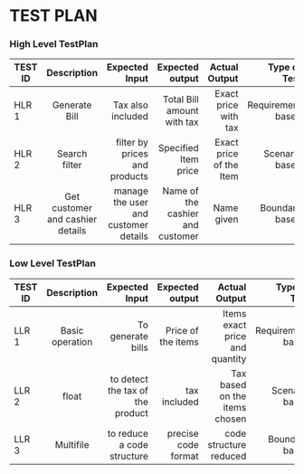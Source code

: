 
# TEST PLAN
### High Level TestPlan
| TEST ID       | Description       | Expected Input | Expected output|Actual Output| Type of Test|
| ------------- |:-------------:| -----:|-----:|-----:|-----:|
| HLR 1     | Generate Bill |   Tax also included   |Total Bill amount with tax|Exact price with tax|Requirement based|
| HLR 2      | Search filter      |  filter by prices and products |Specified Item price|Exact price of the Item| Scenario based|
| HLR 3 | Get customer and cashier details    | manage the user and customer details   |Name of the cashier and customer|Name given|Boundary based|

### Low Level TestPlan
| TEST ID       | Description       | Expected Input |Expected output|Actual Output|Type of Test|
| ------------- |:-------------:| -----:|-----:|-----:|-----:|
| LLR 1     | Basic operation |  To generate bills  |Price of the items| Items exact price and quantity|Requirement based|
| LLR 2      |   float   |  to detect the tax of the product |tax included| Tax based on the items chosen|Scenario based|
| LLR 3 |  Multifile   |  to reduce a code structure   |precise code format|code structure reduced|Boundary based|
